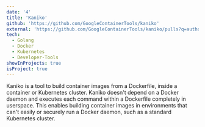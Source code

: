 ```yaml
---
date: '4'
title: 'Kaniko'
github: 'https://github.com/GoogleContainerTools/kaniko'
external: 'https://github.com/GoogleContainerTools/kaniko/pulls?q=author%3Avivek-26'
tech:
  - Golang
  - Docker
  - Kubernetes
  - Developer-Tools
showInProjects: true
isProject: true
---
```


Kaniko is a tool to build container images from a Dockerfile, inside a container or Kubernetes cluster. Kaniko doesn't depend on a Docker daemon and executes each command within a Dockerfile completely in userspace. This enables building container images in environments that can't easily or securely run a Docker daemon, such as a standard Kubernetes cluster.
